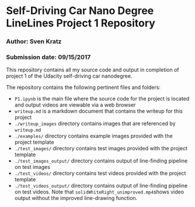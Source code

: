 # Self-Driving Car Nano Degree LineLines Project 1 Repository

### Author: Sven Kratz
### Submission date: 09/15/2017

This repository contains all my source code and output in completion of project 1 of the Udacity self-driving car nanodegree.

The repository contains the following pertinent files and folders:

- `P1.ipynb` is the main file where the source code for the project is located and output videos are viewable via a web browser
- `writeup.md` is a markdown document that contains the writeup for this project
- `./writeup_images` directory contains images that are referenced by `writeup.md`
- `./examples/` directory contains example images provided with the project template
- `./test_images/` directory contains test images provided with the project template
- `./test_images_output/` directory contains output of line-finding pipeline on test images
- `./test_videos/` directory contains test videos provided with the project template
- `./test_videos_output/` directory contains output of line-finding pipeline on test videos. Note that `solidWhiteRight_unimproved.mp4`shows video output without the improved line-drawing function.
